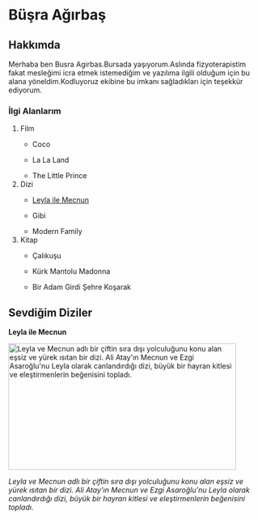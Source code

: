 <h1>Büşra Ağırbaş</h1>
<h2>Hakkımda</h2>
<p>Merhaba ben Busra Agirbas.Bursada yaşıyorum.Aslında fizyoterapistim fakat mesleğimi icra etmek istemediğim ve yazılıma ilgili olduğum için bu alana yöneldim.Kodluyoruz ekibine bu imkanı sağladıkları için teşekkür ediyorum.</p>
<h3>İlgi Alanlarım</h3>
<p><ol><li>Film</li>
    <ul><li>Coco</li></ul>
    <ul><li>La La Land</li></ul>
    <ul><li>The Little Prince</li></ul>
    <li>Dizi</li>
    <ul><li> <a href="https://www.imdb.com/title/tt1831164/" target="_blank">Leyla ile Mecnun</a></li></ul>
    <ul><li>Gibi</li></ul>
    <ul><li>Modern Family</li></ul>
    <li>Kitap</li>
    <ul><li>Çalıkuşu</li></ul>
    <ul><li>Kürk Mantolu Madonna</li></ul>
    <ul><li>Bir Adam Girdi Şehre Koşarak</li></ul>
</ol>
</p>

<h2>Sevdiğim Diziler</h2>
<p><strong>Leyla ile Mecnun</strong></p>
<img width="450" height="250" src="[https://www.imdb.com/title/tt1831164/mediaviewer/rm3668243201/?ref_=tt_ov_i](https://upload.wikimedia.org/wikipedia/tr/thumb/2/29/Leyla-ile-Mecnun-Ekran.jpg/220px-Leyla-ile-Mecnun-Ekran.jpg)" alt="Leyla ve Mecnun adlı bir çiftin sıra dışı yolculuğunu konu alan eşsiz ve yürek ısıtan bir dizi. Ali Atay'ın Mecnun ve Ezgi Asaroğlu'nu Leyla olarak canlandırdığı dizi, büyük bir hayran kitlesi ve eleştirmenlerin beğenisini topladı.">
<p><em>Leyla ve Mecnun adlı bir çiftin sıra dışı yolculuğunu konu alan eşsiz ve yürek ısıtan bir dizi. Ali Atay'ın Mecnun ve Ezgi Asaroğlu'nu Leyla olarak canlandırdığı dizi, büyük bir hayran kitlesi ve eleştirmenlerin beğenisini topladı.</em></p>
